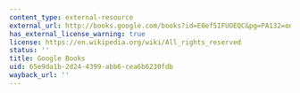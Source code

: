 ```yaml
---
content_type: external-resource
external_url: http://books.google.com/books?id=E0ef5IFUOEQC&pg=PA132=onepage
has_external_license_warning: true
license: https://en.wikipedia.org/wiki/All_rights_reserved
status: ''
title: Google Books
uid: 65e9da1b-2d24-4399-abb6-cea6b6230fdb
wayback_url: ''
---
```

